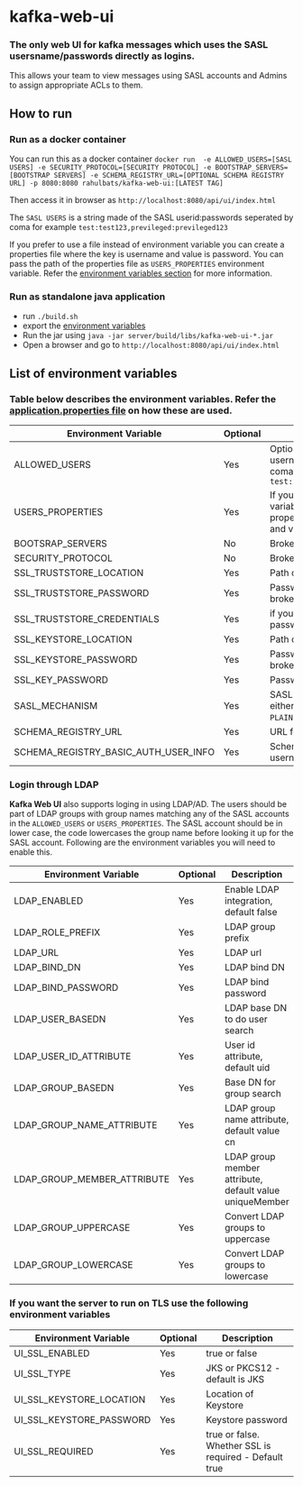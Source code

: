 # kafka-web-ui
### The only web UI for kafka messages which uses the SASL usersname/passwords directly as logins.
This allows your team to view messages using SASL accounts and Admins to assign appropriate ACLs to them.

## How to run
### Run as a docker container
You can run this as a docker container `docker run  -e ALLOWED_USERS=[SASL USERS] -e SECURITY_PROTOCOL=[SECURITY PROTOCOL] -e BOOTSTRAP_SERVERS=[BOOTSTRAP SERVERS] -e SCHEMA_REGISTRY_URL=[OPTIONAL SCHEMA REGISTRY URL] -p 8080:8080 rahulbats/kafka-web-ui:[LATEST TAG]` 

Then access it in browser as `http://localhost:8080/api/ui/index.html`


The `SASL USERS` is a string made of the SASL userid:passwords seperated by coma for example `test:test123,previleged:previleged123` 

If you prefer to use a file instead of environment variable you can create a properties file where the key is username and value is password.
You can pass the path of the properties file as `USERS_PROPERTIES` environment variable. Refer the [environment variables section](#list-of-environment-variables) for more information. 


### Run as standalone java application
* run `./build.sh`
* export the [environment variables](#list-of-environment-variables) 
* Run the jar using `java -jar server/build/libs/kafka-web-ui-*.jar`
* Open a browser and go to `http://localhost:8080/api/ui/index.html`

## List of environment variables
### Table below describes the environment variables. Refer the [application.properties file](server/src/main/resources/application.properties) on how these are used.
| Environment Variable | Optional | Description |
| --- | --- | --- |
| ALLOWED_USERS | Yes | Optional String Containing SASL username:password seperated by comas for example `test:test123,previleged:previleged123` |
| USERS_PROPERTIES | Yes | If you dont want to use the above variable you can point to the path of properties file, which has key as user and value as SASL password |
| BOOTSRAP_SERVERS | No | Broker bootstrap servers |
| SECURITY_PROTOCOL | No | Broker security protocol |
| SSL_TRUSTSTORE_LOCATION | Yes | Path of the truststore for Kafka broker |
| SSL_TRUSTSTORE_PASSWORD | Yes | Password of the truststore for Kafka broker |
| SSL_TRUSTSTORE_CREDENTIALS | Yes | if you want to use Credential instead of password |
| SSL_KEYSTORE_LOCATION | Yes | Path of the Keystore for Kafka broker |
| SSL_KEYSTORE_PASSWORD | Yes | Password of the Keystore for Kafka broker |
| SSL_KEY_PASSWORD | Yes | Password of the Key for Kafka broker |
| SASL_MECHANISM | Yes | SASL mechanism for Kafka broker. Can either be `PLAIN` or `SCRAM`. Default is `PLAIN`. |
| SCHEMA_REGISTRY_URL | Yes | URL for schema registry |
| SCHEMA_REGISTRY_BASIC_AUTH_USER_INFO | Yes | Schema registry auth username:password | 

### Login through LDAP
<b>Kafka Web UI</b> also supports loging in using LDAP/AD. The users should be part of LDAP groups with group names matching any of the SASL accounts in the `ALLOWED_USERS` or `USERS_PROPERTIES`. The SASL account should be in lower case, the code lowercases the group name before looking it up for the SASL account. Following are the environment variables you will need to enable this.

| Environment Variable | Optional | Description |
| --- | --- | --- |
| LDAP_ENABLED | Yes | Enable LDAP integration, default false |
| LDAP_ROLE_PREFIX | Yes | LDAP group prefix |
| LDAP_URL | Yes | LDAP url |
| LDAP_BIND_DN| Yes | LDAP bind DN |
| LDAP_BIND_PASSWORD | Yes | LDAP bind password |
| LDAP_USER_BASEDN | Yes | LDAP base DN to do user search |
| LDAP_USER_ID_ATTRIBUTE | Yes | User id attribute, default uid |
| LDAP_GROUP_BASEDN | Yes | Base DN for group search |
| LDAP_GROUP_NAME_ATTRIBUTE | Yes | LDAP group name attribute, default value cn |
| LDAP_GROUP_MEMBER_ATTRIBUTE| Yes | LDAP group member attribute, default value uniqueMember|
| LDAP_GROUP_UPPERCASE | Yes | Convert LDAP groups to uppercase |
| LDAP_GROUP_LOWERCASE | Yes | Convert LDAP groups to lowercase |
### If you want the server to run on TLS use the following environment variables
| Environment Variable | Optional | Description |
| --- | --- | --- |
| UI_SSL_ENABLED | Yes | true or false |
| UI_SSL_TYPE | Yes | JKS or PKCS12 - default is JKS |
| UI_SSL_KEYSTORE_LOCATION | Yes | Location of Keystore |
| UI_SSL_KEYSTORE_PASSWORD | Yes | Keystore password |
| UI_SSL_REQUIRED | Yes | true or false. Whether SSL is required - Default true |



